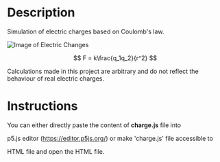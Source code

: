 # Description #
Simulation of electric charges based on Coulomb's law.  

![Image of Electric Changes](https://github.com/LambdaKappa/Physics/assets/153376810/5fdaf347-215a-4122-a87b-cc677b649915)

$$ F = k\frac{q_1q_2}{r^2} $$

Calculations made in this project are arbitrary and do not reflect the behaviour of real electric charges.

# Instructions #

You can either directly paste the content of **charge.js** file into

p5.js editor (https://editor.p5js.org/) or make 'charge.js' file accessible to

HTML file and open the HTML file.
